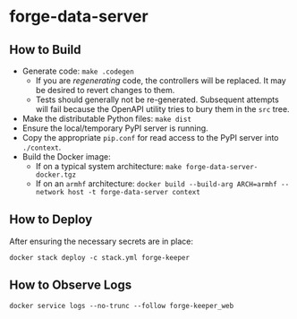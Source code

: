 # forge-data-server

## How to Build

- Generate code: `make .codegen`
  * If you are *regenerating* code, the controllers will be replaced. It may be
    desired to revert changes to them.
  * Tests should generally not be re-generated. Subsequent attempts will fail
    because the OpenAPI utility tries to bury them in the `src` tree.
- Make the distributable Python files: `make dist`
- Ensure the local/temporary PyPI server is running.
- Copy the appropriate `pip.conf` for read access to the PyPI server into
  `./context`.
- Build the Docker image:
  * If on a typical system architecture: `make forge-data-server-docker.tgz`
  * If on an `armhf` architecture: `docker build --build-arg ARCH=armhf --network host -t forge-data-server context`

## How to Deploy

After ensuring the necessary secrets are in place:

```
docker stack deploy -c stack.yml forge-keeper
```

## How to Observe Logs

```
docker service logs --no-trunc --follow forge-keeper_web
```